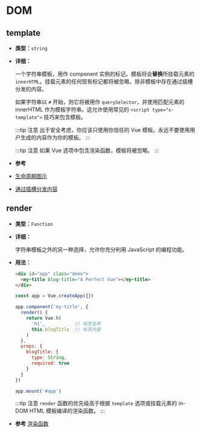 # DOM

## template

- **类型：**`string`

- **详细：**

  一个字符串模板，用作 component 实例的标记。模板将会**替换**所挂载元素的 `innerHTML`。挂载元素的任何现有标记都将被忽略，除非模板中存在通过插槽分发的内容。

  如果字符串以 `#` 开始，则它将被用作 `querySelector`，并使用匹配元素的 innerHTML 作为模板字符串。这允许使用常见的 `<script type="x-template">` 技巧来包含模板。

  :::tip 注意
  出于安全考虑，你应该只使用你信任的 Vue 模板。永远不要使用用户生成的内容作为你的模板。
  :::

  :::tip 注意
  如果 Vue 选项中包含渲染函数，模板将被忽略。
  :::

-  **参考**
  - [生命周期图示](../guide/instance.html#生命周期图示)
  - [通过插槽分发内容](../guide/component-basics.html#通过插槽分发内容)

## render

- **类型：**`Function`

- **详细：**

  字符串模板之外的另一种选择，允许你充分利用 JavaScript 的编程功能。

- **用法：**

  ```html
  <div id="app" class="demo">
    <my-title blog-title="A Perfect Vue"></my-title>
  </div>
  ```

  ```js
  const app = Vue.createApp({})

  app.component('my-title', {
    render() {
      return Vue.h(
        'h1',           // 标签名称
        this.blogTitle  // 标签内容
      )
    },
    props: {
      blogTitle: {
        type: String,
        required: true
      }
    }
  })

  app.mount('#app')
  ```

  :::tip 注意
  `render` 函数的优先级高于根据 `template` 选项或挂载元素的 in-DOM HTML 模板编译的渲染函数。
  :::

-  **参考** [渲染函数](../guide/render-function.html)
